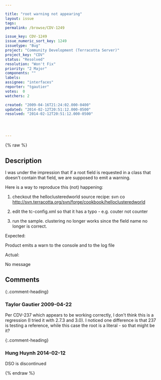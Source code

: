 ```yaml
---

title: "root warning not appearing"
layout: issue
tags: 
permalink: /browse/CDV-1249

issue_key: CDV-1249
issue_numeric_sort_key: 1249
issuetype: "Bug"
project: "Community Development (Terracotta Server)"
project_key: "CDV"
status: "Resolved"
resolution: "Won't Fix"
priority: "2 Major"
components: ""
labels: 
assignee: "interfaces"
reporter: "tgautier"
votes:  0
watchers: 2

created: "2009-04-16T21:24:02.000-0400"
updated: "2014-02-12T20:51:12.000-0500"
resolved: "2014-02-12T20:51:12.000-0500"




---
```


{% raw %}

## Description

<div markdown="1" class="description">

I was under the impression that if a root field is requested in a class that doesn't contain that field, we are supposed to emit a warning.

Here is a way to reproduce this (not) happening:

1) checkout the helloclusteredworld source recipe:
 svn co http://svn.terracotta.org/svn/forge/cookbook/helloclusteredworld

2) edit the tc-config.xml so that it has a typo - e.g. couter not counter

3) run the sample.  clustering no longer works since the field name no longer is correct.  

Expected:

Product emits a warn to the console and to the log file

Actual:

No message

</div>

## Comments


{:.comment-heading}
### **Taylor Gautier** <span class="date">2009-04-22</span>

<div markdown="1" class="comment">

Per CDV-237 which appears to be working correctly, I don't think this is a regression (I tried it with 2.7.3 and 3.0).  I noticed one difference is that 237 is testing a reference, while this case the root is a literal - so that might be it? 

</div>


{:.comment-heading}
### **Hung Huynh** <span class="date">2014-02-12</span>

<div markdown="1" class="comment">

DSO is discontinued

</div>



{% endraw %}
